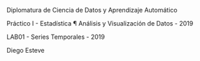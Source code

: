 Diplomatura de Ciencia de Datos y Aprendizaje Automático

 Práctico I - Estadística ¶ Análisis y Visualización de Datos - 2019
 
 LAB01 - Series Temporales - 2019

Diego Esteve
